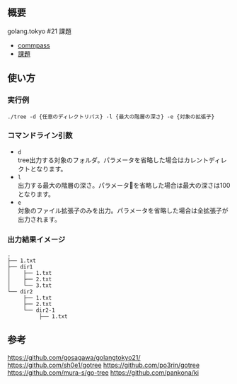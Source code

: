 ## 概要
golang.tokyo #21 課題
* [commpass](https://golangtokyo.connpass.com/event/113768/)
* [課題](https://docs.google.com/document/d/1jk8Ri6nogRdIqIaxCgqZ4MiS9Sq2roQ53Nipo7YQqeE/edit)

## 使い方
### 実行例
```
./tree -d {任意のディレクトリパス} -l {最大の階層の深さ} -e {対象の拡張子}
```

### コマンドライン引数
* `d`  
tree出力する対象のフォルダ。パラメータを省略した場合はカレントディレクトとなります。
* `l`  
出力する最大の階層の深さ。パラメータを省略した場合は最大の深さは100となります。 
* `e`  
対象のファイル拡張子のみを出力。パラメータを省略した場合は全拡張子が出力されます。

### 出力結果イメージ
```
.
├── 1.txt
├── dir1
│    ├── 1.txt
│    ├── 2.txt
│    └── 3.txt
└── dir2
     ├── 1.txt
     ├── 2.txt
     └── dir2-1
          ├── 1.txt
```


## 参考
https://github.com/gosagawa/golangtokyo21/
https://github.com/sh0e1/gotree
https://github.com/po3rin/gotree
https://github.com/mura-s/go-tree
https://github.com/pankona/ki